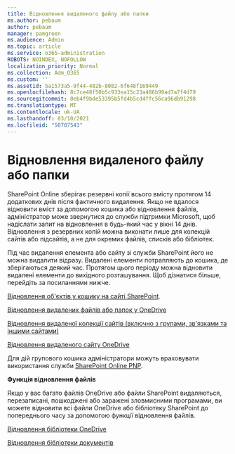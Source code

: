 ```yaml
---
title: Відновлення видаленого файлу або папки
ms.author: pebaum
author: pebaum
manager: pamgreen
ms.audience: Admin
ms.topic: article
ms.service: o365-administration
ROBOTS: NOINDEX, NOFOLLOW
localization_priority: Normal
ms.collection: Adm_O365
ms.custom: ''
ms.assetid: ba1573a5-9f44-482b-8082-6f648f169449
ms.openlocfilehash: 8c7ce48f50b5c933ea15c23a486b99ad7a7f4d79
ms.sourcegitcommit: 0eb4f9bde53395b5fd4b5cd4ffc56ca96db91298
ms.translationtype: MT
ms.contentlocale: uk-UA
ms.lasthandoff: 03/10/2021
ms.locfileid: "50707543"
---
```

# <a name="restore-a-deleted-file-or-folder"></a>Відновлення видаленого файлу або папки

SharePoint Online зберігає резервні копії всього вмісту протягом 14 додаткових днів після фактичного видалення. Якщо не вдалося відновити вміст за допомогою кошика або відновлення файлів, адміністратор може звернутися до служби підтримки Microsoft, щоб надіслати запит на відновлення в будь-який час у вікні 14 днів. Відновлення з резервних копій можна виконати лише для колекцій сайтів або підсайтів, а не для окремих файлів, списків або бібліотек.

Під час видалення елемента або сайту зі служби SharePoint його не можна видалити відразу. Видалені елементи потрапляють до кошика, де зберігаються деякий час. Протягом цього періоду можна відновити видалені елементи до вихідного розташування. Щоб дізнатися більше, перейдіть за посиланнями нижче.

[Відновлення об'єктів у кошику на сайті SharePoint](https://support.microsoft.com/office/restore-items-in-the-recycle-bin-that-were-deleted-from-sharepoint-or-teams-6df466b6-55f2-4898-8d6e-c0dff851a0be).

[Відновлення видалених файлів або папок у OneDrive](https://support.office.com/article/Restore-deleted-files-or-folders-in-OneDrive-949ada80-0026-4db3-a953-c99083e6a84f)

[Відновлення видаленої колекції сайтів (включно з групами, зв'язками та іншими сайтами)](https://docs.microsoft.com/sharepoint/restore-deleted-site-collection)

[Відновлення видаленого сайту OneDrive](https://docs.microsoft.com/onedrive/restore-deleted-onedrive)

Для дій групового кошика адміністратори можуть враховувати використання служби [SharePoint Online PNP](https://docs.microsoft.com/powershell/sharepoint/sharepoint-pnp/sharepoint-pnp-cmdlets?view=sharepoint-ps).

**Функція відновлення файлів**

Якщо у вас багато файлів OneDrive або файли SharePoint видаляються, перезаписані, пошкоджені або заражені зловмисними програмами, ви можете відновити всі файли OneDrive або бібліотеку SharePoint до попереднього часу за допомогою функції відновлення файлів.

[Відновлення бібліотеки OneDrive](https://support.office.com/article/restore-your-onedrive-fa231298-759d-41cf-bcd0-25ac53eb8a15)

[Відновлення бібліотеки документів](https://support.office.com/article/restore-a-document-library-317791c3-8bd0-4dfd-8254-3ca90883d39a)

